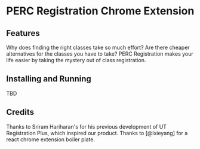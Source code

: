 # PERC Registration Chrome Extension

## Features
Why does finding the right classes take so much effort? Are there cheaper alternatives for the classes you have to take?
PERC Registration makes your life easier by taking the mystery out of class registration.

## Installing and Running
TBD


## Credits

Thanks to Sriram Hariharan's for his previous development of UT Registration Plus, which inspired our product.
Thanks to [@lxieyang] for a react chrome extension boiler plate.
